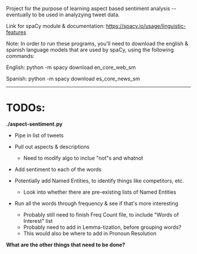 Project for the purpose of learning aspect based sentiment analysis -- eventually to be used in analyzying tweet data. 

Link for spaCy module & documentation:
https://spacy.io/usage/linguistic-features

Note: In order to run these programs, you'll need to download the english & spanish language models that are used by spaCy, using the following commands:

English:
python -m spacy download en_core_web_sm

Spanish:
python -m spacy download es_core_news_sm


----

# TODOs:
 
**./aspect-sentiment.py**
- Pipe in list of tweets
- Pull out aspects & descriptions
   - Need to modify algo to inclue "not"s and whatnot
- Add sentiment to each of the words
- Potentially add Named Entities, to identify things like competitors, etc. 
   - Look into whether there are pre-existing lists of Named Entities

- Run all the words through frequency & see if that's more interesting
   - Probably still need to finish Freq Count file, to include "Words of Interest" list
   - Probably need to add in Lemma-tization, before grouping words?
   - This would also be where to add in Pronoun Resolution


**What are the other things that need to be done?**
